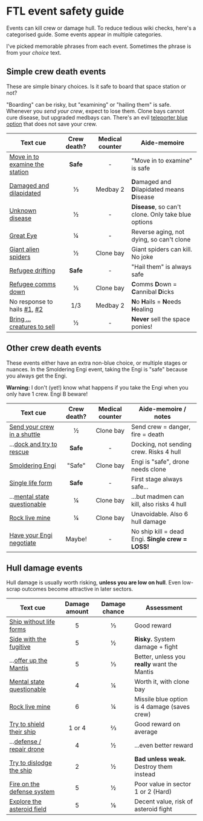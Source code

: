 # FTL event safety guide

Events can kill crew or damage hull. To reduce tedious wiki checks, here's a categorised guide. Some events appear in multiple categories.

I've picked memorable phrases from each event. Sometimes the phrase is from your *choice* text.

## Simple crew death events

These are simple binary choices. Is it safe to board that space station or not?

"Boarding" can be risky, but "examining" or "hailing them" is safe. Whenever you *send your crew*, expect to lose them. Clone bays cannot cure disease, but upgraded medbays can. There's an evil [teleporter blue option](https://ftl.fandom.com/wiki/Small_research_station_with_no_response) that does not save your crew.

| Text cue | Crew death? | Medical counter | Aide-memoire |
|----------|:-----------:|:---------------:|--------------|
| [Move in to examine the station](https://ftl.fandom.com/wiki/Abandoned_Space_Station) | **Safe**  | - | "Move in to examine" is safe |
| [Damaged and dilapidated](https://ftl.fandom.com/wiki/Damaged_Space_Station) | &#8531; | Medbay 2 | **D**amaged and **D**ilapidated means **D**isease |
| [Unknown disease](https://ftl.fandom.com/wiki/Unknown_Disease_on_Mining_Colony) | &frac12; | - | **Disease**, so can't clone. Only take blue options |
| [Great Eye](https://ftl.fandom.com/wiki/Zoltan_%22Great_Eye%22) | &frac14; | - | Reverse aging, not dying, so can't clone |
| [Giant alien spiders](https://ftl.fandom.com/wiki/Giant_Alien_Spiders) | &frac12; | Clone bay | Giant spiders can kill. No joke |
| [Refugee drifting](https://ftl.fandom.com/wiki/Drifting_Refugee_Ship) | **Safe** | - | "Hail them" is always safe |
| [Refugee comms down](https://ftl.fandom.com/wiki/Refugee_Ship_with_Communications_Down) | &#8533; | Clone bay | **C**omms **D**own = **C**annibal **D**icks |
| No response to hails [#1](https://ftl.fandom.com/wiki/Small_research_station_with_no_response), [#2](https://ftl.fandom.com/wiki/Merchant%27s_Request) | 1/3 | Medbay 2 | **N**o **H**ails = **N**eeds **H**ealing |
| [Bring ... creatures to sell](https://ftl.fandom.com/wiki/Intelligent_Lifeform_on_Planet) | &frac12; | - | **Never** sell the space ponies! |

## Other crew death events

These events either have an extra non-blue choice, or multiple stages or nuances. In the Smoldering Engi event, taking the Engi is "safe" because you always get the Engi.

**Warning:** I don't (yet!) know what happens if you take the Engi when you only have 1 crew. Engi B beware!

| Text cue | Crew death? | Medical counter | Aide-memoire / notes|
|----------|:-----------:|:---------------:|---------------------|
| [Send your crew in a shuttle](https://ftl.fandom.com/wiki/Fire_on_Small_Research_Station) | &frac12; | Clone bay | Send crew = danger, fire = death |
| ...[dock and try to rescue](https://ftl.fandom.com/wiki/Fire_on_Small_Research_Station) | **Safe** | - | Docking, not sending crew. Risks 4 hull |
| [Smoldering Engi](https://ftl.fandom.com/wiki/Engi_Research_Station) | "Safe" | Clone bay | Engi is "safe", drone needs clone |
| [Single life form](https://ftl.fandom.com/wiki/Single_Life_Form_on_Moon) | **Safe** | - | First stage always safe... |
| ...[mental state questionable](https://ftl.fandom.com/wiki/Single_Life_Form_on_Moon) | &frac14; | Clone bay | ...but madmen can kill, also risks 4 hull |
| [Rock live mine](https://ftl.fandom.com/wiki/Rock_Live_Mine) | &frac14; | Clone bay | Unavoidable. Also 6 hull damage |
| [Have your Engi negotiate](https://ftl.fandom.com/wiki/The_Engi_Virus) | Maybe! | - | No ship kill = dead Engi. **Single crew = LOSS!** |

## Hull damage events

Hull damage is usually worth risking, **unless you are low on hull**. Even low-scrap outcomes become attractive in later sectors.

| Text cue | Damage amount | Damage chance | Assessment |
|----------|:-------------:|:-------------:|------------|
| [Ship without life forms](https://ftl.fandom.com/wiki/Dense_Asteroid_Field_Distress_Call) | 5 | &#8531; | Good reward |
| [Side with the fugitive](https://ftl.fandom.com/wiki/Mantis_Fugitive) | 5 | &frac12;  | **Risky.** System damage + fight |
| ...[offer up the Mantis](https://ftl.fandom.com/wiki/Mantis_Fugitive) | 5 | &#8531; | Better, unless you **really** want the Mantis |
| [Mental state questionable](https://ftl.fandom.com/wiki/Single_Life_Form_on_Moon) | 4 | &frac14; | Worth it, with clone bay |
| [Rock live mine](https://ftl.fandom.com/wiki/Rock_Live_Mine) | 6 | &frac14; | Missile blue option is 4 damage (saves crew) |
| [Try to shield their ship](https://ftl.fandom.com/wiki/Small_Asteroid_Belt_Distress_Beacon) | 1 or 4 | &#8532; | Good reward on average |
| ...[defense / repair drone](https://ftl.fandom.com/wiki/Small_Asteroid_Belt_Distress_Beacon) | 4 | &frac12; | ...even better reward |
| [Try to dislodge the ship](https://ftl.fandom.com/wiki/Crushed_Pirate) | 2 | &frac12; | **Bad unless weak.** Destroy them instead |
| [Fire on the defense system](https://ftl.fandom.com/wiki/Malfunction_Defense_System) | 5 | &frac12; | Poor value in sector 1 or 2 (Hard) |
| [Explore the asteroid field](https://ftl.fandom.com/wiki/Large_asteroid_field) | 5 | &#8537; | Decent value, risk of asteroid fight |
